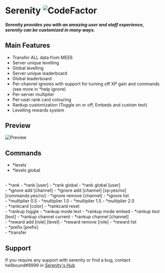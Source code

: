 # Serenity ![CodeFactor](https://www.codefactor.io/repository/github/hellbound1337/serenity/badge)

##### Serenity provides you with an amazing user and staff experience, serenity can be customized in many ways.

## Main Features
- Transfer ALL data from MEE6
- Server unique levelling
- Global levelling
- Server unique leaderboard
- Global leaderboard
- Per-channel ignores with support for turning off XP gain and commands (see more in *help ignore)
- Per-server multiplier
- Per-user rank card colouring
- Rankup customization (Toggle on or off, Embeds and custom text)
- Levelling rewards system

## Preview 
![Preview](https://i.imgur.com/Bc23KvX.png)


## Commands
- *levels
- *levels global
<br>
- *rank 
- *rank [user]
- *rank global
- *rank global [user]
<br>
- *ignore add [channel]
- *ignore add [channel] [xp:yes/no] [commands:yes/no]
- *ignore remove [channel]
- *ignore list
<br>
- *multiplier 0.5
- *multiplier 1.0
- *multiplier 1.5
- *multiplier 2.0
<br>
- *rankcard [color]
- *rankcard reset
<br>
- *rankup toggle
- *rankup mode text
- *rankup mode embed
- *rankup text [text]
- *rankup channel current
- *rankup channel [channel]
<br>
- *reward add [role] [level]
- *reward remove [role]
- *reward list
<br>
- *prefix [prefix]
<br>
- *transfer

## Support
If you require any support with serenity or find a bug, contact hellbound#9999 in [Serenity's Hub](https://discord.gg/FuhyGgW)
